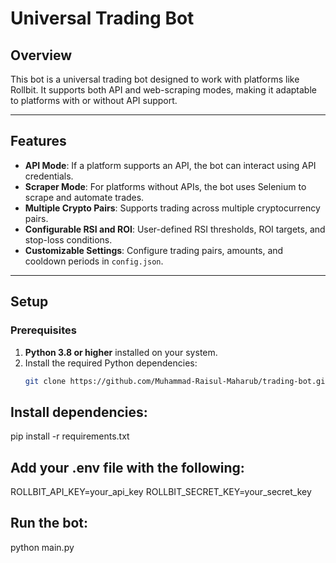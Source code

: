 # Universal Trading Bot

## Overview
This bot is a universal trading bot designed to work with platforms like Rollbit. It supports both API and web-scraping modes, making it adaptable to platforms with or without API support.

---

## Features
- **API Mode**: If a platform supports an API, the bot can interact using API credentials.
- **Scraper Mode**: For platforms without APIs, the bot uses Selenium to scrape and automate trades.
- **Multiple Crypto Pairs**: Supports trading across multiple cryptocurrency pairs.
- **Configurable RSI and ROI**: User-defined RSI thresholds, ROI targets, and stop-loss conditions.
- **Customizable Settings**: Configure trading pairs, amounts, and cooldown periods in `config.json`.

---

## Setup

### Prerequisites
1. **Python 3.8 or higher** installed on your system.
2. Install the required Python dependencies:
   ```bash
   git clone https://github.com/Muhammad-Raisul-Maharub/trading-bot.git

## Install dependencies:
pip install -r requirements.txt

## Add your .env file with the following:
ROLLBIT_API_KEY=your_api_key
ROLLBIT_SECRET_KEY=your_secret_key

## Run the bot:
python main.py
